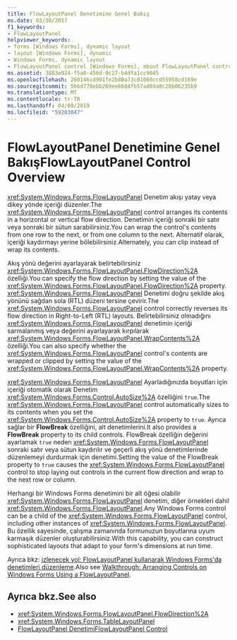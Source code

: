 ```yaml
---
title: FlowLayoutPanel Denetimine Genel Bakış
ms.date: 03/30/2017
f1_keywords:
- FlowLayoutPanel
helpviewer_keywords:
- forms [Windows Forms], dynamic layout
- layout [Windows Forms], dynamic
- Windows Forms, dynamic layout
- FlowLayoutPanel control [Windows Forms], about FlowLayoutPanel control
ms.assetid: 3883e024-f5a0-456d-9c27-b4dfa1cc9045
ms.openlocfilehash: 260146cd901fe2b80a73c01060ccd55958cd169e
ms.sourcegitcommit: 5b6d778ebb269ee6684fb57ad69a8c28b06235b9
ms.translationtype: MT
ms.contentlocale: tr-TR
ms.lasthandoff: 04/08/2019
ms.locfileid: "59203047"
---
```

# <a name="flowlayoutpanel-control-overview"></a><span data-ttu-id="7978f-102">FlowLayoutPanel Denetimine Genel Bakış</span><span class="sxs-lookup"><span data-stu-id="7978f-102">FlowLayoutPanel Control Overview</span></span>
<span data-ttu-id="7978f-103"><xref:System.Windows.Forms.FlowLayoutPanel> Denetim akışı yatay veya dikey yönde içeriği düzenler.</span><span class="sxs-lookup"><span data-stu-id="7978f-103">The <xref:System.Windows.Forms.FlowLayoutPanel> control arranges its contents in a horizontal or vertical flow direction.</span></span> <span data-ttu-id="7978f-104">Denetimin içeriği sonraki bir satır veya sonraki bir sütun sarabilirsiniz.</span><span class="sxs-lookup"><span data-stu-id="7978f-104">You can wrap the control's contents from one row to the next, or from one column to the next.</span></span> <span data-ttu-id="7978f-105">Alternatif olarak, içeriği kaydırmayı yerine bölebilirsiniz.</span><span class="sxs-lookup"><span data-stu-id="7978f-105">Alternately, you can clip instead of wrap its contents.</span></span>  
  
 <span data-ttu-id="7978f-106">Akış yönü değerini ayarlayarak belirtebilirsiniz <xref:System.Windows.Forms.FlowLayoutPanel.FlowDirection%2A> özelliği.</span><span class="sxs-lookup"><span data-stu-id="7978f-106">You can specify the flow direction by setting the value of the <xref:System.Windows.Forms.FlowLayoutPanel.FlowDirection%2A> property.</span></span> <span data-ttu-id="7978f-107"><xref:System.Windows.Forms.FlowLayoutPanel> Denetimi doğru şekilde akış yönünü sağdan sola (RTL) düzeni tersine çevirir.</span><span class="sxs-lookup"><span data-stu-id="7978f-107">The <xref:System.Windows.Forms.FlowLayoutPanel> control correctly reverses its flow direction in Right-to-Left (RTL) layouts.</span></span> <span data-ttu-id="7978f-108">Belirtebilirsiniz olmadığını <xref:System.Windows.Forms.FlowLayoutPanel> denetimin içeriği sarmalanmış veya değerini ayarlayarak kırpılarak <xref:System.Windows.Forms.FlowLayoutPanel.WrapContents%2A> özelliği.</span><span class="sxs-lookup"><span data-stu-id="7978f-108">You can also specify whether the <xref:System.Windows.Forms.FlowLayoutPanel> control's contents are wrapped or clipped by setting the value of the <xref:System.Windows.Forms.FlowLayoutPanel.WrapContents%2A> property.</span></span>  
  
 <span data-ttu-id="7978f-109"><xref:System.Windows.Forms.FlowLayoutPanel> Ayarladığınızda boyutları için içeriği otomatik olarak Denetim <xref:System.Windows.Forms.Control.AutoSize%2A> özelliğini `true`.</span><span class="sxs-lookup"><span data-stu-id="7978f-109">The <xref:System.Windows.Forms.FlowLayoutPanel> control automatically sizes to its contents when you set the <xref:System.Windows.Forms.Control.AutoSize%2A> property to `true`.</span></span> <span data-ttu-id="7978f-110">Ayrıca sağlar bir **FlowBreak** özelliğini, alt denetimlerini.</span><span class="sxs-lookup"><span data-stu-id="7978f-110">It also provides a **FlowBreak** property to its child controls.</span></span> <span data-ttu-id="7978f-111">FlowBreak özelliğin değerini ayarlamak `true` neden <xref:System.Windows.Forms.FlowLayoutPanel> sonraki satır veya sütun kaydırılır ve geçerli akış yönü denetimlerinde düzenlemeyi durdurmak için denetimi.</span><span class="sxs-lookup"><span data-stu-id="7978f-111">Setting the value of the FlowBreak property to `true` causes the <xref:System.Windows.Forms.FlowLayoutPanel> control to stop laying out controls in the current flow direction and wrap to the next row or column.</span></span>  
  
 <span data-ttu-id="7978f-112">Herhangi bir Windows Forms denetimini bir alt öğesi olabilir <xref:System.Windows.Forms.FlowLayoutPanel> denetim, diğer örnekleri dahil <xref:System.Windows.Forms.FlowLayoutPanel>.</span><span class="sxs-lookup"><span data-stu-id="7978f-112">Any Windows Forms control can be a child of the <xref:System.Windows.Forms.FlowLayoutPanel> control, including other instances of <xref:System.Windows.Forms.FlowLayoutPanel>.</span></span> <span data-ttu-id="7978f-113">Bu özellik sayesinde, çalışma zamanında formunuzun boyutlarına uyum karmaşık düzenler oluşturabilirsiniz.</span><span class="sxs-lookup"><span data-stu-id="7978f-113">With this capability, you can construct sophisticated layouts that adapt to your form's dimensions at run time.</span></span>  
  
 <span data-ttu-id="7978f-114">Ayrıca bkz: [izlenecek yol: FlowLayoutPanel kullanarak Windows Forms'da denetimleri düzenleme](walkthrough-arranging-controls-on-windows-forms-using-a-flowlayoutpanel.md).</span><span class="sxs-lookup"><span data-stu-id="7978f-114">Also see [Walkthrough: Arranging Controls on Windows Forms Using a FlowLayoutPanel](walkthrough-arranging-controls-on-windows-forms-using-a-flowlayoutpanel.md).</span></span>  
  
## <a name="see-also"></a><span data-ttu-id="7978f-115">Ayrıca bkz.</span><span class="sxs-lookup"><span data-stu-id="7978f-115">See also</span></span>

- <xref:System.Windows.Forms.FlowLayoutPanel.FlowDirection%2A>
- <xref:System.Windows.Forms.TableLayoutPanel>
- [<span data-ttu-id="7978f-116">FlowLayoutPanel Denetimi</span><span class="sxs-lookup"><span data-stu-id="7978f-116">FlowLayoutPanel Control</span></span>](flowlayoutpanel-control-windows-forms.md)
